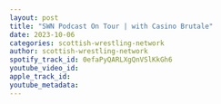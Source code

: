```yaml
---
layout: post
title: "SWN Podcast On Tour | with Casino Brutale"
date: 2023-10-06
categories: scottish-wrestling-network
author: scottish-wrestling-network
spotify_track_id: 0efaPyQARLXgQnVSlKkGh6
youtube_video_id: 
apple_track_id: 
youtube_metadata: 
---
```

